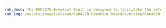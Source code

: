 ```yaml
---
rak_desc: The RAK4270 Breakout Board is designed to facilitate the external connection of RAK4270 pins making it easier to debug the said module.
rak_img: /assets/images/wisduo/rak4270-breakout-board/overview/RAK4270_home.png

---
```


<rk-redirect to="/Product-Categories/WisDuo/RAK4270-Breakout-Board/Overview/" />